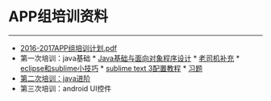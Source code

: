 # APP组培训资料
---
* [2016-2017APP组培训计划.pdf](https://github.com/eeyesAppGroup/training/blob/master/2016-2017APP组培训计划.pdf)
* 第一次培训：java基础
      * [Java基础与面向对象程序设计](https://github.com/eeyesAppGroup/training/blob/master/lesson_1/1_Java%E5%9F%BA%E7%A1%80%E4%B8%8E%E9%9D%A2%E5%90%91%E5%AF%B9%E8%B1%A1%E7%A8%8B%E5%BA%8F%E8%AE%BE%E8%AE%A1.pptx)
      * [老司机补充](https://github.com/eeyesAppGroup/training/blob/master/lesson_1/2_%E5%A4%A7%E7%BA%B2.txt)
      * [eclipse和sublime小技巧](https://github.com/eeyesAppGroup/training/blob/master/tools%20%26%20tricks/eclipse%E5%92%8Csublime%E7%9A%84%E5%87%A0%E4%B8%AA%E5%B0%8F%E6%8A%80%E5%B7%A7.pdf)
      * [sublime text 3配置教程](https://github.com/eeyesAppGroup/training/blob/master/tools%20%26%20tricks/sublime%20text%203%E9%85%8D%E7%BD%AE%E6%95%99%E7%A8%8B.md)
      * [习题](https://github.com/eeyesAppGroup/training/blob/master/lesson_1/task/javatask1.md)
* [第二次培训：java进阶](http://blog.bboylin.com/eeyes/java.html#slide1)
* 第三次培训：android UI控件
